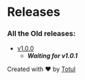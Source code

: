 # Releases

### All the Old releases:
  - [v1.0.0](https://github.com/rytotul/Youtube2mp3/raw/master/releases/Youtube2mp3_v1.0.0.user.js)
    - __*Waiting for v1.0.1*__
    
    
    
    
    
    
Created with :heart: by [Totul](https://github.com/rytotul/)
